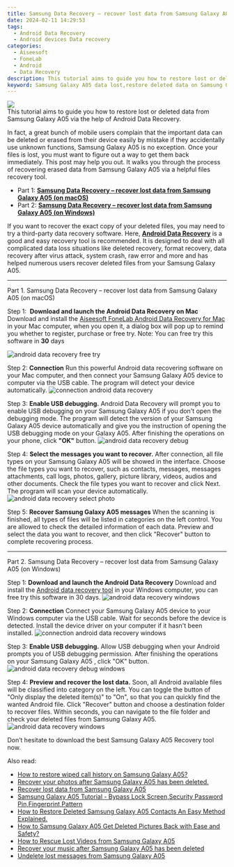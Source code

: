 ```yaml
---
title: Samsung Data Recovery – recover lost data from Samsung Galaxy A05
date: 2024-02-11 14:29:53
tags: 
  - Android Data Recovery
  - Android devices Data recovery
categories: 
  - Aiseesoft
  - FoneLab
  - Android
  - Data Recovery
description: This tutorial aims to guide you how to restore lost or deleted data from Samsung Galaxy A05 via the help of Android Data Recovery.
keyword: Samsung Galaxy A05 data lost,restore deleted data on Samsung Galaxy A05,recover lost files from Samsung Galaxy A05,Samsung Galaxy A05 files lost,Samsung Galaxy A05 files disappear,retrieve deleted files Samsung Galaxy A05,Samsung Galaxy A05 data disappear,how to recover data in Samsung Galaxy A05,Samsung Galaxy A05 data recovery software,my data deleted from Samsung Galaxy A05 how to undo data,how to restore your files from Samsung Galaxy A05,Samsung Galaxy A05 issues with data deleted
---
```


<img src="https://img0mobiles.techidaily.com/images/best-assets/devices/samsung/samsung-galaxy-a05/4.jpg" class="atpl-imgstyle"  />

<div class="atpl-content atpl-for-fonelab-android recover-data">

<div class="atpl-post-description-part-1">
This tutorial aims to guide you how to restore lost or deleted data from Samsung Galaxy A05 via the help of Android Data Recovery.
</div>
<div class="atpl-post-device-model-description">

</div>




<div class="atpl-post-description-part-2">
<div class="tpl-content-sub-paragraph-normal">
  <p>
    In fact, a great bunch of mobile users complain that the important data can be deleted or erased from their device easily by mistake if they accidentally use unknown functions, Samsung Galaxy A05 is no exception. Once your files is lost, you must want to figure out a way to get them back immediately. This post may help you out. It walks you through the process of recovering erased data from Samsung Galaxy A05 via a helpful files recovery tool.
  </p>
</div>
</div>


<ul>
  <li>Part 1: <strong><a href="#p1">Samsung Data Recovery – recover lost data from Samsung Galaxy A05 (on macOS)</a></strong></li>
  <li>Part 2: <strong><a href="#p2">Samsung Data Recovery – recover lost data from Samsung Galaxy A05 (on Windows)</a></strong></li>
</ul>


<div class="atpl-post-description-part-3">
<div class="tpl-content-sub-paragraph-normal">
    <p>
        If you want to recover the exact copy of your deleted files, you may need to try a third-party data recovery software. Here, <a href="https://tools.techidaily.com/aiseesoft-android-data-recovery/" target="_blank" rel="noopener"><strong>Android Data Recovery</strong></a> is a good and easy recovery tool is recommended. It is designed to deal with all complicated data loss situations like deleted recovery, format recovery, data recovery after virus attack, system crash, raw error and more and has helped numerous users recover deleted files from your Samsung Galaxy A05.
    </p>
</div>
</div>


<!-- Part 1 -->
<a id="p1" name="p1" ></a><hr>

<div>
  <span class="atpl-step-part-style">Part 1. Samsung Data Recovery – recover lost data from Samsung Galaxy A05 (on macOS)</span>
</div>  

<span class="atpl-stepstyle-a"><span>Step 1: </span></span> <strong>Download and launch the Android Data Recovery on Mac</strong>
Download and install the <a href="https://tools.techidaily.com/aiseesoft-android-data-recovery-for-mac/" target="_blank" rel="noopener">Aiseesoft FoneLab Android Data Recovery for Mac</a> in your Mac computer, when you open it, a dialog box will pop up to remind you whether to register, purchase or free try.
Note: You can free try this software in <strong>30</strong> days

<img src="https://tools.techidaily.com/images/apps/aiseesoft/android-data-recovery/mac-free-try.png" class="atpl-imgstyle" alt="android data recovery free try" />

<span class="atpl-stepstyle-a"><span>Step 2: </span></span> <strong>Connection</strong>
Run this powerful Android data recovering software on your Mac computer, and then connect your Samsung Galaxy A05 device to computer via the USB cable. The program will detect your device automatically.
<img src="https://tools.techidaily.com/images/apps/aiseesoft/android-data-recovery/mac-connection-interface.jpg" class="atpl-imgstyle" alt="connection android data recovery" />

<span class="atpl-stepstyle-a"><span>Step 3: </span></span> <strong>Enable USB debugging.</strong>
Android Data Recovery will prompt you to enable USB debugging on your Samsung Galaxy A05  if you don't open the debugging mode. The program will detect the version of your Samsung Galaxy A05 device automatically and give you the instruction of opening the USB debugging mode on your Galaxy A05. After finishing the operations on your phone, click <strong>"OK"</strong> button.
<img src="https://tools.techidaily.com/images/apps/aiseesoft/android-data-recovery/mac-android-usb-debug.jpg"  class="atpl-imgstyle" alt="android data recovery debug" />

<span class="atpl-stepstyle-a"><span>Step 4: </span></span> <strong>Select the messages you want to recover.</strong>
After connection, all file types on your Samsung Galaxy A05 will be showed in the interface. Choose the file types you want to recover, such as contacts, messages, messages attachments, call logs, photos, gallery, picture library, videos, audios and other documents. Check the file types you want to recover and click Next. The program will scan your device automatically.
<img src="https://tools.techidaily.com/images/apps/aiseesoft/android-data-recovery/mac-choose-type-photos.jpg" class="atpl-imgstyle" alt="android data recovery select photo" />

<span class="atpl-stepstyle-a"><span>Step 5: </span></span> <strong>Recover Samsung Galaxy A05 messages</strong>
When the scanning is finished, all types of files will be listed in categories on the left control. You are allowed to check the detailed information of each data. Preview and select the data you want to recover, and then click "Recover" button to complete recovering process.


<a id="p2" name="p2"></a><hr>

<!-- Part 2 -->
<div>
  <span class="atpl-step-part-style">Part 2. Samsung Data Recovery – recover lost data from Samsung Galaxy A05 (on Windows)</span>
</div>

<span class="atpl-stepstyle-a"><span>Step 1: </span></span> <strong>Download and launch the Android Data Recovery</strong>
Download and install the <a href="https://tools.techidaily.com/aiseesoft-android-data-recovery-for-win/" target="_blank" rel="noopener">Android data recovery tool</a> in your Windows computer, you can free try this software in 30 days.
<img src="https://tools.techidaily.com/images/apps/aiseesoft/android-data-recovery/win-start-interface.png"  class="atpl-imgstyle" alt="android data recovery windows" />

<span class="atpl-stepstyle-a"><span>Step 2: </span></span> <strong>Connection</strong>
Connect your Samsung Galaxy A05 device to your Windows computer via the USB cable. Wait for seconds before the device is detected. Install the device driver on your computer if it hasn't been installed.
<img src="https://tools.techidaily.com/images/apps/aiseesoft/android-data-recovery/win-connection-interface.png" class="atpl-imgstyle" alt="connection android data recovery windows" />

<span class="atpl-stepstyle-a"><span>Step 3: </span></span> <strong>Enable USB debugging.</strong>
Allow USB debugging when your Android prompts you of USB debugging permission. After finishing the operations on your Samsung Galaxy A05 , click "OK" button.
<img src="https://tools.techidaily.com/images/apps/aiseesoft/android-data-recovery/win-android-usb-debug.png" class="atpl-imgstyle" alt="android data recovery debug windows" />

<span class="atpl-stepstyle-a"><span>Step 4: </span></span> <strong>Preview and recover the lost data.</strong>
Soon, all Android available files will be classified into category on the left. You can toggle the button of "Only display the deleted item(s)" to "On", so that you can quickly find the wanted Android file. Click "Recover" button and choose a destination folder to recover files. Within seconds, you can navigate to the file folder and check your deleted files from Samsung Galaxy A05.
<img src="https://tools.techidaily.com/images/apps/aiseesoft/android-data-recovery/win-recover-photos.png" class="atpl-imgstyle" alt="android data recovery windows" />

<div class="atpl-post-description-part-4">
<div class="tpl-content-sub-paragraph-normal">
    <p>
        Don’t hesitate to download the best Samsung Galaxy A05 Recovery tool now.
    </p>
</div>
</div>


<ins class="adsbygoogle"
     style="display:block"
     data-ad-client="ca-pub-7571918770474297"
     data-ad-slot="8358498916"
     data-ad-format="auto"
     data-full-width-responsive="true"></ins>

<span class="atpl-alsoreadstyle">Also read:</span>
<div><ul>
<li><a href="/how-to-restore-wiped-call-history-on-samsung-galaxy-a05-by-fonelab-android-recover-call-logs/" target="_blank" rel="noopener"><u>How to restore wiped call history on Samsung Galaxy A05?</u></a></li>
<li><a href="/recover-your-photos-after-samsung-galaxy-a05-has-been-deleted-by-fonelab-android-recover-photos/" target="_blank" rel="noopener"><u>Recover your photos after Samsung Galaxy A05 has been deleted.</u></a></li>
<li><a href="/recover-lost-data-from-samsung-galaxy-a05-by-fonelab-android-recover-data/" target="_blank" rel="noopener"><u>Recover lost data from Samsung Galaxy A05</u></a></li>
<li><a href="/samsung-galaxy-a05-tutorial-bypass-lock-screen-security-password-pin-fingerprint-pattern-by-drfone-android-unlock-android-unlock/" target="_blank" rel="noopener"><u>Samsung Galaxy A05 Tutorial - Bypass Lock Screen,Security Password Pin,Fingerprint,Pattern</u></a></li>
<li><a href="/how-to-restore-deleted-samsung-galaxy-a05-contacts-an-easy-method-explained-by-fonelab-android-recover-contacts/" target="_blank" rel="noopener"><u>How to Restore Deleted Samsung Galaxy A05 Contacts  An Easy Method Explained.</u></a></li>
<li><a href="/how-to-samsung-galaxy-a05-get-deleted-pictures-back-with-ease-and-safety-by-fonelab-android-recover-pictures/" target="_blank" rel="noopener"><u>How to Samsung Galaxy A05 Get Deleted Pictures Back with Ease and Safety?</u></a></li>
<li><a href="/how-to-rescue-lost-videos-from-samsung-galaxy-a05-by-fonelab-android-recover-video/" target="_blank" rel="noopener"><u>How to Rescue Lost Videos from Samsung Galaxy A05</u></a></li>
<li><a href="/recover-your-music-after-samsung-galaxy-a05-has-been-deleted-by-fonelab-android-recover-music/" target="_blank" rel="noopener"><u>Recover your music after Samsung Galaxy A05 has been deleted</u></a></li>
<li><a href="/undelete-lost-messages-from-samsung-galaxy-a05-by-fonelab-android-recover-messages/" target="_blank" rel="noopener"><u>Undelete lost messages from Samsung Galaxy A05</u></a></li>
</ul></div>

</div>
